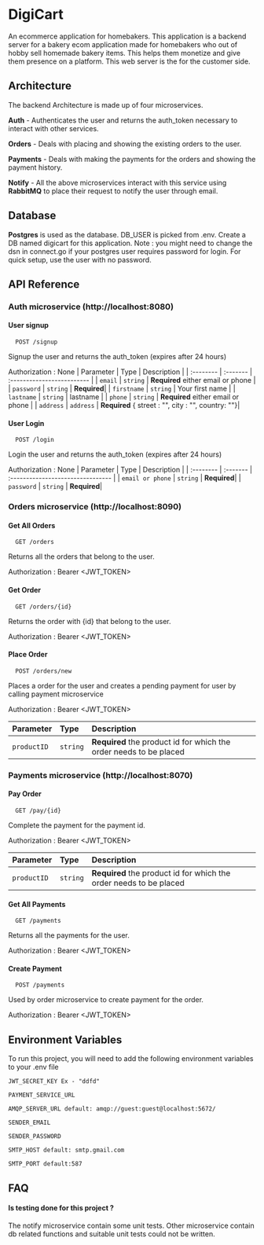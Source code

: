 
# DigiCart

An ecommerce application for homebakers.
This application is a backend server for a bakery ecom application made for homebakers who out of hobby sell homemade bakery items. This helps them monetize and give them presence on a platform. This web server is the for the customer side.

## Architecture
The backend Architecture is made up of four microservices.

**Auth** - Authenticates the user and returns the auth_token necessary to interact with other services.

**Orders** - Deals with placing and showing the existing orders to the user.

**Payments** - Deals with making the payments for the orders and showing the payment history.

**Notify** - All the above microservices interact with this service using **RabbitMQ** to place their request to notify the user through email.

## Database
**Postgres** is used as the database.
DB_USER is picked from .env.
Create a DB named digicart for this application.
Note : you might need to change the 
dsn in connect.go if your postgres user requires password for login. For quick setup, use the user with no password.

## API Reference

### Auth microservice (http://localhost:8080)
#### User signup

```http
  POST /signup
```
Signup the user and returns the auth_token (expires after 24 hours)

Authorization : None
| Parameter | Type     | Description                |
| :-------- | :------- | :------------------------- |
| `email` | `string` | **Required** either email or phone |
| `password` | `string` | **Required**|
| `firstname` | `string` | Your first name |
| `lastname` | `string` | lastname |
| `phone` | `string` | **Required** either email or phone |
| `address` | `address` | **Required** { street : "", city : "", country: ""}|

#### User Login

```http
  POST /login
```
Login the user and returns the auth_token (expires after 24 hours)

Authorization : None
| Parameter | Type     | Description                       |
| :-------- | :------- | :-------------------------------- |
| `email or phone`      | `string` | **Required**|
| `password`      | `string` | **Required**|

### Orders microservice (http://localhost:8090)

#### Get All Orders
```http
  GET /orders
```
Returns all the orders that belong to the user.

Authorization : Bearer <JWT_TOKEN>

#### Get Order
```http
  GET /orders/{id}
```
Returns the order with {id} that belong to the user.

Authorization : Bearer <JWT_TOKEN>

#### Place Order
```http
  POST /orders/new
```
Places a order for the user and creates a pending payment for user by calling payment microservice

Authorization : Bearer <JWT_TOKEN>

| Parameter | Type     | Description                       |
| :-------- | :------- | :-------------------------------- |
| `productID`      | `string` | **Required** the product id for  which the order needs to be placed|

### Payments microservice (http://localhost:8070)

#### Pay Order
```http
  GET /pay/{id}
```
Complete the payment for the payment id.

Authorization : Bearer <JWT_TOKEN>

| Parameter | Type     | Description                       |
| :-------- | :------- | :-------------------------------- |
| `productID`      | `string` | **Required** the product id for  which the order needs to be placed|

#### Get All Payments
```http
  GET /payments
```
Returns all the payments for the user.

Authorization : Bearer <JWT_TOKEN>

#### Create Payment
```http
  POST /payments
```
Used by order microservice to create payment for the order.

Authorization : Bearer <JWT_TOKEN>


## Environment Variables

To run this project, you will need to add the following environment variables to your .env file

`JWT_SECRET_KEY Ex - "ddfd"`

`PAYMENT_SERVICE_URL`

`AMQP_SERVER_URL default: amqp://guest:guest@localhost:5672/`

`SENDER_EMAIL`

`SENDER_PASSWORD`

`SMTP_HOST default: smtp.gmail.com`

`SMTP_PORT default:587`
## FAQ

#### Is testing done for this project ?

The notify microservice contain some unit tests.
Other microservice contain db related functions and suitable unit tests could not be written.



